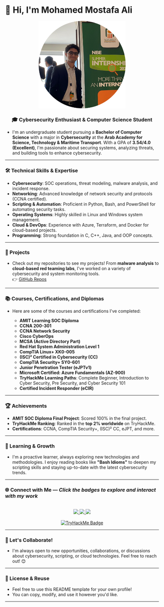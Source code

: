 # 👋 Hi, I'm Mohamed Mostafa Ali

<div align="center">
  <img src="assets/GithubProfileImage.png" alt="Mohamed Mostafa Ali" width="285" />
</div>

<h3 align="center"><strong>🎓 Cybersecurity Enthusiast & Computer Science Student</strong></h3>

- I'm an undergraduate student pursuing a **Bachelor of Computer Science** with a major in **Cybersecurity** at the **Arab Academy for Science, Technology & Maritime Transport**. With a GPA of **3.54/4.0 (Excellent)**, I'm passionate about securing systems, analyzing threats, and building tools to enhance cybersecurity.

---

### 🛠️ Technical Skills & Expertise

- **Cybersecurity**: SOC operations, threat modeling, malware analysis, and incident response.
- **Networking**: Advanced knowledge of network security and protocols (CCNA certified).
- **Scripting & Automation**: Proficient in Python, Bash, and PowerShell for automating security tasks.
- **Operating Systems**: Highly skilled in Linux and Windows system management.
- **Cloud & DevOps**: Experience with Azure, Terraform, and Docker for cloud-based projects.
- **Programming**: Strong foundation in C, C++, Java, and OOP concepts.

---

### 🚀 Projects

- Check out my repositories to see my projects! From **malware analysis** to **cloud-based red teaming labs**, I've worked on a variety of cybersecurity and system monitoring tools.  
👉 [GitHub Repos](https://github.com/MohamedMostafa010?tab=repositories)

---

### 📚 Courses, Certifications, and Diplomas

- Here are some of the courses and certifications I've completed:

  - **AMIT Learning SOC Diploma**
  - **CCNA 200-301**
  - **CCNA Network Security**
  - **Cisco CyberOps**
  - **MCSA (Active Directory Part)**
  - **Red Hat System Administration Level 1**
  - **CompTIA Linux+ XK0-005**
  - **(ISC)² Certified in Cybersecurity (CC)**
  - **CompTIA Security+ SY0-601**
  - **Junior Penetration Tester (eJPTv1)**
  - **Microsoft Certified: Azure Fundamentals (AZ-900)**
  - **TryHackMe Learning Paths**: Complete Beginner, Introduction to Cyber Security, Pre Security, and Cyber Security 101
  - **Certified Incident Responder (eCIR)**

---

### 🏆 Achievements

- **AMIT SOC Diploma Final Project**: Scored 100% in the final project.
- **TryHackMe Ranking**: Ranked in the **top 2% worldwide** on TryHackMe.
- **Certifications**: CCNA, CompTIA Security+, (ISC)² CC, eJPT, and more.

---

### 🌱 Learning & Growth

- I'm a proactive learner, always exploring new technologies and methodologies. I enjoy reading books like **"Bash Idioms"** to deepen my scripting skills and staying up-to-date with the latest cybersecurity trends.

---

### 🌐 Connect with Me — *Click the badges to explore and interact with my work*

<br>

<div align="center">

<a href="https://www.linkedin.com/in/mohamedmostafaali">
  <img src="https://img.shields.io/badge/LinkedIn-0077B5?style=for-the-badge&logo=linkedin&logoColor=white" height="42" />
</a>
<a href="https://mohamedmostafa010.github.io/">
  <img src="https://img.shields.io/badge/Website-000000?style=for-the-badge&logo=About.me&logoColor=white" height="42" />
</a>
<a href="mailto:mohamedmostafa10110@gmail.com">
  <img src="https://img.shields.io/badge/Email-D14836?style=for-the-badge&logo=gmail&logoColor=white" height="42" />
</a>

</div>

<div align="center">
  <br>
  <a href="https://tryhackme.com/p/mohamedmostafa11">
    <img src="https://tryhackme-badges.s3.amazonaws.com/mohamedmostafa11.png" alt="TryHackMe Badge" height="80" />
  </a>
</div>

---

### 💬 Let's Collaborate!

- I'm always open to new opportunities, collaborations, or discussions about cybersecurity, scripting, or cloud technologies. Feel free to reach out! 😊

---

### 📄 License & Reuse

- Feel free to use this README template for your own profile!  
- You can copy, modify, and use it however you'd like.
---

